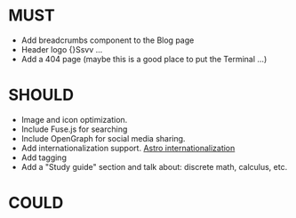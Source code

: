 # MUST

* Add breadcrumbs component to the Blog page
* Header logo {}Ssvv ...
* Add a 404 page (maybe this is a good place to put the Terminal ...)

# SHOULD
* Image and icon optimization.
* Include Fuse.js for searching
* Include OpenGraph for social media sharing.
* Add internationalization support. [Astro internationalization](https://docs.astro.build/en/guides/internationalization/)
* Add tagging
* Add a "Study guide" section and talk about: discrete math, calculus, etc.

# COULD
